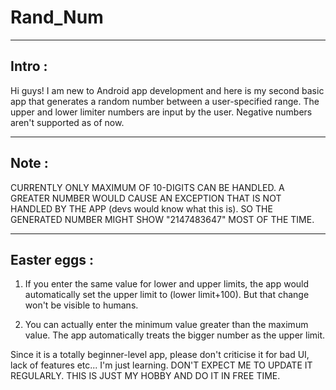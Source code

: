 # Rand_Num

----------
Intro :
----------
Hi guys! I am new to Android app development and here is my second basic app that generates a random number between a user-specified range. The upper and lower limiter numbers are input by the user. Negative numbers aren't supported as of now.

----------
Note :
----------
CURRENTLY ONLY MAXIMUM OF 10-DIGITS CAN BE HANDLED. A GREATER NUMBER WOULD CAUSE AN EXCEPTION THAT IS NOT HANDLED BY THE APP (devs would know what this is). SO THE GENERATED NUMBER MIGHT SHOW "2147483647" MOST OF THE TIME.

-------------------
Easter eggs :
-------------------
1) If you enter the same value for lower and upper limits, the app would automatically set the upper limit to (lower limit+100). But that change won't be visible to humans.

2) You can actually enter the minimum value greater than the maximum value. The app automatically treats the bigger number as the upper limit.

Since it is a totally beginner-level app, please don't criticise it for bad UI, lack of features etc... I'm just learning.
DON'T EXPECT ME TO UPDATE IT REGULARLY. THIS IS JUST MY HOBBY AND DO IT IN FREE TIME.
